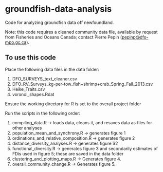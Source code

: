 # groundfish-data-analysis
Code for analyzing groundfish data off newfoundland.

Note: this code requires a cleaned community data file, available by request from Fisheries and Oceans Canada; contact Pierre Pepin (<pepinp@dfo-mpo.gc.ca>).


## To use this code

Place the following data files in the data folder:

1. DFO_SURVEYS_text_cleaner.csv
2. DFO_RV_Surveys_kg-per-tow_fish+shrimp+crab_Spring_Fall_2013.csv
3. Heike_Traits.csv
4. voronoi_shapes.Rdat

Ensure the working directory for R is set to the overall project folder

Run the scripts in the following order: 

1. compiling_data.R -> loads data, cleans it, and resaves data as files for other analyses
2. population_mean_and_synchrony.R -> generates figure 1
3. ordinations_and_relative_composition.R -> generates figure 2
4. distance_diversity_analyses.R -> generates figure S2
5. functional_diversity.R -> generates figure 3 and secondarily estimates of FDis used in figure 5; these are saved in the data folder
6. clustering_and_plotting_maps.R -> Generates figure 4. 
7. overall_community_change.R -> Generates figure 5. 

